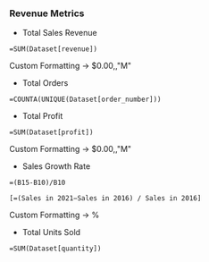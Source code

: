 ### Revenue Metrics

- Total Sales Revenue
```
=SUM(Dataset[revenue])
```
Custom Formatting -> $0.00,,"M"

- Total Orders
```
=COUNTA(UNIQUE(Dataset[order_number]))
```

- Total Profit
```
=SUM(Dataset[profit])
```
Custom Formatting -> $0.00,,"M"

- Sales Growth Rate
```
=(B15-B10)/B10

[=(Sales in 2021−Sales in 2016) / Sales in 2016]
```
Custom Formatting -> %

- Total Units Sold
```
=SUM(Dataset[quantity])
```
